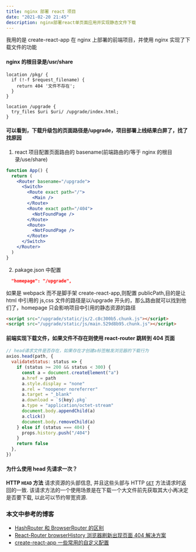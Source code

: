 ```yaml
---
title: nginx 部署 react 项目
date: "2021-02-20 21:45"
description: nginx部署react单页面应用并实现静态文件下载
---
```


我用的是 create-react-app 在 nginx 上部署的前端项目，并使用 nginx 实现了下载文件的功能
<br>
<a name="33FUW"></a>

#### nginx 的根目录是/usr/share

```nginx
location /pkg/ {
  if (!-f $request_filename) {
    return 404 '文件不存在';
  }
}

location /upgrade {
  try_files $uri $uri/ /upgrade/index.html;
}
```

<a name="k0wDy"></a>

#### 可以看到，下载升级包的页面路径是/upgrade，项目部署上线结果白屏了，找了找原因

1. react 项目配置页面路由的 basename(前端路由的/等于 nginx 的根目录/use/share)

```jsx
function App() {
  return (
    <Router basename="/upgrade">
      <Switch>
        <Route exact path="/">
          <Main />
        </Route>
        <Route exact path="/404">
          <NotFoundPage />
        </Route>
        <Route>
          <NotFoundPage />
        </Route>
      </Switch>
    </Router>
  )
}
```

2. pakage.json 中配置

```json
  "homepage": "/upgrade",
```

如果是 webpack 而不是脚手架 create-react-app,则配置 publicPath,目的是让 html 中引用的 js,css 文件的路径是以/upgrade 开头的，那么路由就可以找到他们了，homepage 只会影响项目中引用的静态资源的路径

```html
<script src="/upgrade/static/js/2.c8c300b5.chunk.js"></script>
<script src="/upgrade/static/js/main.529d8b95.chunk.js"></script>
```

<a name="ztjd1"></a>

#### 前端实现下载文件，如果文件不存在则使用 react-router 跳转到 404 页面

```jsx
// head请求文件是否存在，如果存在才创建a标签触发浏览器的下载行为
axios.head(path, {
  validateStatus: status => {
    if (status >= 200 && status < 300) {
      const a = document.createElement("a")
      a.href = path
      a.style.display = "none"
      a.rel = "noopener noreferrer"
      a.target = "_blank"
      a.download = `${key}.pkg`
      a.type = "application/octet-stream"
      document.body.appendChild(a)
      a.click()
      document.body.removeChild(a)
    } else if (status === 404) {
      props.history.push("/404")
    }
    return false
  },
})
```

<a name="YM84e"></a>

#### 为什么使用 head 先请求一次？

**HTTP `HEAD` 方法** 请求资源的头部信息, 并且这些头部与 HTTP [`GET`](https://developer.mozilla.org/zh-CN/docs/Web/HTTP/Methods/GET) 方法请求时返回的一致. 该请求方法的一个使用场景是在下载一个大文件前先获取其大小再决定是否要下载, 以此可以节约带宽资源.

<a name="hzhvb"></a>

### 本文中参考的博客

- [HashRouter 和 BrowserRouter 的区别](https://blog.csdn.net/jingtian678/article/details/90239919)
- [React-Router browserHistory 浏览器刷新出现页面 404 解决方案](https://www.thinktxt.com/react/2017/02/26/react-router-browserHistory-refresh-404-solution.html)
- [create-react-app 一些常用的自定义配置](https://segmentfault.com/a/1190000023327242)
